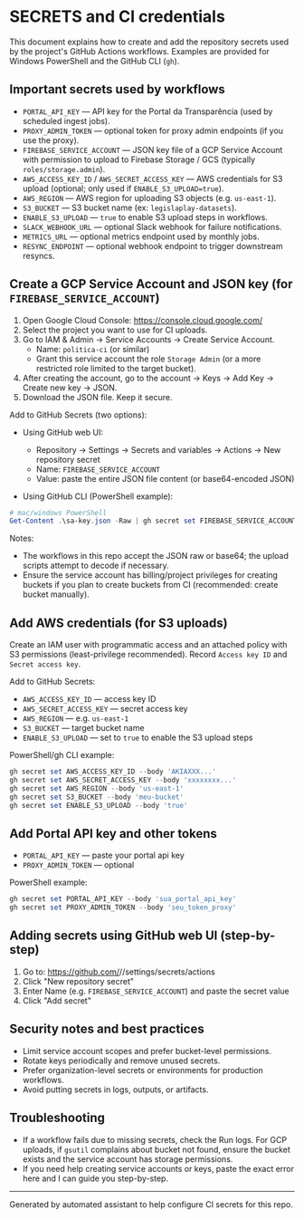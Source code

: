 # SECRETS and CI credentials

This document explains how to create and add the repository secrets used by the project's GitHub Actions workflows. Examples are provided for Windows PowerShell and the GitHub CLI (`gh`).

## Important secrets used by workflows

- `PORTAL_API_KEY` — API key for the Portal da Transparência (used by scheduled ingest jobs).
- `PROXY_ADMIN_TOKEN` — optional token for proxy admin endpoints (if you use the proxy).
- `FIREBASE_SERVICE_ACCOUNT` — JSON key file of a GCP Service Account with permission to upload to Firebase Storage / GCS (typically `roles/storage.admin`).
- `AWS_ACCESS_KEY_ID` / `AWS_SECRET_ACCESS_KEY` — AWS credentials for S3 upload (optional; only used if `ENABLE_S3_UPLOAD=true`).
- `AWS_REGION` — AWS region for uploading S3 objects (e.g. `us-east-1`).
- `S3_BUCKET` — S3 bucket name (ex: `legislaplay-datasets`).
- `ENABLE_S3_UPLOAD` — `true` to enable S3 upload steps in workflows.
- `SLACK_WEBHOOK_URL` — optional Slack webhook for failure notifications.
- `METRICS_URL` — optional metrics endpoint used by monthly jobs.
- `RESYNC_ENDPOINT` — optional webhook endpoint to trigger downstream resyncs.

## Create a GCP Service Account and JSON key (for `FIREBASE_SERVICE_ACCOUNT`)

1. Open Google Cloud Console: https://console.cloud.google.com/
2. Select the project you want to use for CI uploads.
3. Go to IAM & Admin → Service Accounts → Create Service Account.
   - Name: `politica-ci` (or similar)
   - Grant this service account the role `Storage Admin` (or a more restricted role limited to the target bucket).
4. After creating the account, go to the account → Keys → Add Key → Create new key → JSON.
5. Download the JSON file. Keep it secure.

Add to GitHub Secrets (two options):

- Using GitHub web UI:
  - Repository → Settings → Secrets and variables → Actions → New repository secret
  - Name: `FIREBASE_SERVICE_ACCOUNT`
  - Value: paste the entire JSON file content (or base64-encoded JSON)

- Using GitHub CLI (PowerShell example):
```powershell
# mac/windows PowerShell
Get-Content .\sa-key.json -Raw | gh secret set FIREBASE_SERVICE_ACCOUNT --body -
```

Notes:
- The workflows in this repo accept the JSON raw or base64; the upload scripts attempt to decode if necessary.
- Ensure the service account has billing/project privileges for creating buckets if you plan to create buckets from CI (recommended: create bucket manually).

## Add AWS credentials (for S3 uploads)

Create an IAM user with programmatic access and an attached policy with S3 permissions (least-privilege recommended). Record `Access key ID` and `Secret access key`.

Add to GitHub Secrets:
- `AWS_ACCESS_KEY_ID` — access key ID
- `AWS_SECRET_ACCESS_KEY` — secret access key
- `AWS_REGION` — e.g. `us-east-1`
- `S3_BUCKET` — target bucket name
- `ENABLE_S3_UPLOAD` — set to `true` to enable the S3 upload steps

PowerShell/gh CLI example:
```powershell
gh secret set AWS_ACCESS_KEY_ID --body 'AKIAXXX...'
gh secret set AWS_SECRET_ACCESS_KEY --body 'xxxxxxxx...'
gh secret set AWS_REGION --body 'us-east-1'
gh secret set S3_BUCKET --body 'meu-bucket'
gh secret set ENABLE_S3_UPLOAD --body 'true'
```

## Add Portal API key and other tokens

- `PORTAL_API_KEY` — paste your portal api key
- `PROXY_ADMIN_TOKEN` — optional

PowerShell example:
```powershell
gh secret set PORTAL_API_KEY --body 'sua_portal_api_key'
gh secret set PROXY_ADMIN_TOKEN --body 'seu_token_proxy'
```

## Adding secrets using GitHub web UI (step-by-step)
1. Go to: https://github.com/<owner>/<repo>/settings/secrets/actions
2. Click "New repository secret"
3. Enter Name (e.g. `FIREBASE_SERVICE_ACCOUNT`) and paste the secret value
4. Click "Add secret"

## Security notes and best practices
- Limit service account scopes and prefer bucket-level permissions.
- Rotate keys periodically and remove unused secrets.
- Prefer organization-level secrets or environments for production workflows.
- Avoid putting secrets in logs, outputs, or artifacts.

## Troubleshooting
- If a workflow fails due to missing secrets, check the Run logs. For GCP uploads, if `gsutil` complains about bucket not found, ensure the bucket exists and the service account has storage permissions.
- If you need help creating service accounts or keys, paste the exact error here and I can guide you step-by-step.

---
Generated by automated assistant to help configure CI secrets for this repo.
